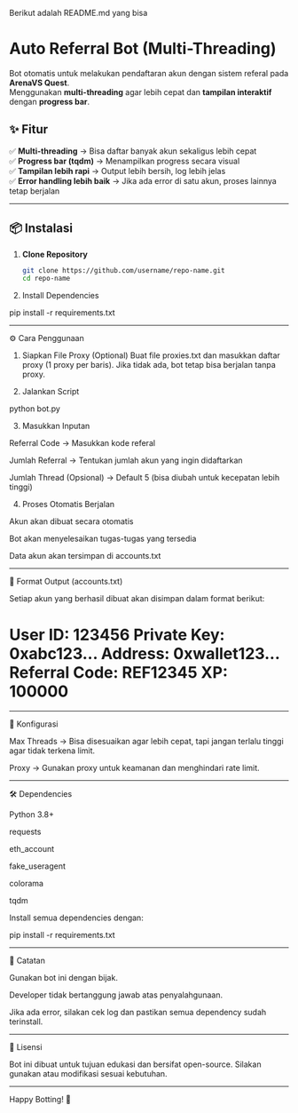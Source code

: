 Berikut adalah README.md yang bisa 

# Auto Referral Bot (Multi-Threading)

Bot otomatis untuk melakukan pendaftaran akun dengan sistem referal pada **ArenaVS Quest**.  
Menggunakan **multi-threading** agar lebih cepat dan **tampilan interaktif** dengan **progress bar**.

## ✨ Fitur
✅ **Multi-threading** → Bisa daftar banyak akun sekaligus lebih cepat  
✅ **Progress bar (tqdm)** → Menampilkan progress secara visual  
✅ **Tampilan lebih rapi** → Output lebih bersih, log lebih jelas  
✅ **Error handling lebih baik** → Jika ada error di satu akun, proses lainnya tetap berjalan  

---

## 📦 Instalasi

1. **Clone Repository**
   ```sh
   git clone https://github.com/username/repo-name.git
   cd repo-name

2. Install Dependencies

pip install -r requirements.txt




---

⚙️ Cara Penggunaan

1. Siapkan File Proxy (Optional)
Buat file proxies.txt dan masukkan daftar proxy (1 proxy per baris). Jika tidak ada, bot tetap bisa berjalan tanpa proxy.


2. Jalankan Script

python bot.py


3. Masukkan Inputan

Referral Code → Masukkan kode referal

Jumlah Referral → Tentukan jumlah akun yang ingin didaftarkan

Jumlah Thread (Opsional) → Default 5 (bisa diubah untuk kecepatan lebih tinggi)



4. Proses Otomatis Berjalan

Akun akan dibuat secara otomatis

Bot akan menyelesaikan tugas-tugas yang tersedia

Data akun akan tersimpan di accounts.txt





---

📄 Format Output (accounts.txt)

Setiap akun yang berhasil dibuat akan disimpan dalam format berikut:

User ID: 123456
Private Key: 0xabc123...
Address: 0xwallet123...
Referral Code: REF12345
XP: 100000
============================================================


---

🔧 Konfigurasi

Max Threads → Bisa disesuaikan agar lebih cepat, tapi jangan terlalu tinggi agar tidak terkena limit.

Proxy → Gunakan proxy untuk keamanan dan menghindari rate limit.



---

🛠 Dependencies

Python 3.8+

requests

eth_account

fake_useragent

colorama

tqdm


Install semua dependencies dengan:

pip install -r requirements.txt


---

🚀 Catatan

Gunakan bot ini dengan bijak.

Developer tidak bertanggung jawab atas penyalahgunaan.

Jika ada error, silakan cek log dan pastikan semua dependency sudah terinstall.



---

📌 Lisensi

Bot ini dibuat untuk tujuan edukasi dan bersifat open-source.
Silakan gunakan atau modifikasi sesuai kebutuhan.


---

Happy Botting! 🚀
